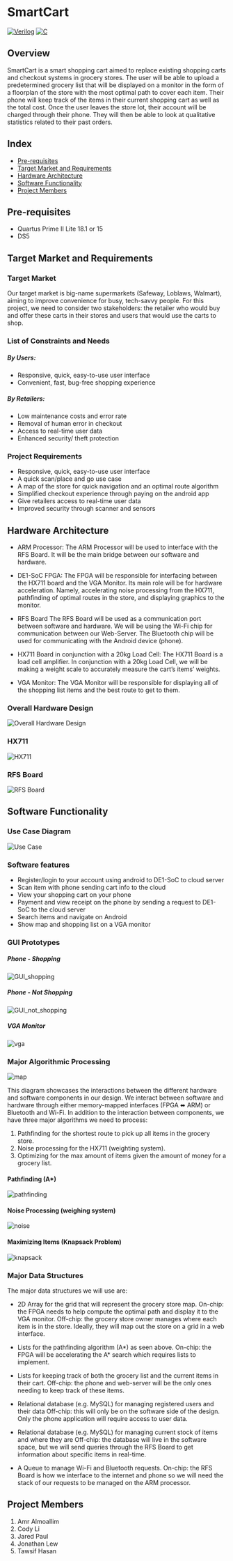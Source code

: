 # SmartCart

[![Verilog](https://img.shields.io/badge/-Verilog-blue)]() [![C](https://img.shields.io/badge/c%20-%2300599C.svg)]()

## Overview

SmartCart is a smart shopping cart aimed to replace existing shopping carts and checkout systems in grocery stores. The user will be able to upload a predetermined grocery list that will be displayed on a monitor in the form of a floorplan of the store with the most optimal path to cover each item. Their phone will keep track of the items in their current shopping cart as well as the total cost. Once the user leaves the store lot, their account will be charged through their phone. They will then be able to look at qualitative statistics related to their past orders.

## Index

- [Pre-requisites](#pre-requisites)
- [Target Market and Requirements](#target-market-and-requirements)
- [Hardware Architecture](#hardware-architecture)
- [Software Functionality](#software-functionality)
- [Project Members](#project-members)

## Pre-requisites

* Quartus Prime II Lite 18.1 or 15
* DS5

## Target Market and Requirements
### Target Market
Our target market is big-name supermarkets (Safeway, Loblaws, Walmart), aiming to improve convenience for busy, tech-savvy people. For this project, we need to consider two stakeholders: the retailer who would buy and offer these carts in their stores and users that would use the carts to shop.

### List of Constraints and Needs
##### By Users:
* Responsive, quick, easy-to-use user interface
* Convenient, fast, bug-free shopping experience 

##### By Retailers:
* Low maintenance costs and error rate
* Removal of human error in checkout 
* Access to real-time user data
* Enhanced security/ theft protection 

### Project Requirements
* Responsive, quick, easy-to-use user interface
* A quick scan/place and go use case
* A map of the store for quick navigation and an optimal route algorithm
* Simplified checkout experience through paying on the android app
* Give retailers access to real-time user data
* Improved security through scanner and sensors

## Hardware Architecture

- ARM Processor:
The ARM Processor will be used to interface with the RFS Board. It will be the main bridge between our software and hardware.

- DE1-SoC FPGA:
The FPGA will be responsible for interfacing between the HX711 board and the VGA Monitor. Its main role will be for hardware acceleration. Namely, accelerating noise processing from the HX711, pathfinding of optimal routes in the store, and displaying graphics to the monitor.  

- RFS Board
The RFS Board will be used as a communication port between software and hardware. We will be using the Wi-Fi chip for communication between our Web-Server. The Bluetooth chip will be used for communicating with the Android device (phone).

- HX711 Board in conjunction with a 20kg Load Cell:
The HX711 Board is a load cell amplifier. In conjunction with a 20kg Load Cell, we will be making a weight scale to accurately measure the cart’s items’ weights.

- VGA Monitor:
The VGA Monitor will be responsible for displaying all of the shopping list items and the best route to get to them. 

### Overall Hardware Design

![Overall Hardware Design](_readme_res/overall_hardware_design.png)

### HX711

![HX711](_readme_res/hx711.png)

### RFS Board

![RFS Board](_readme_res/rfs.png)

## Software Functionality
### Use Case Diagram
![Use Case](_readme_res/use_case_diagram.png)

### Software features
* Register/login to your account using android to DE1-SoC to cloud server 
* Scan item with phone sending cart info to the cloud
* View your shopping cart on your phone
* Payment and view receipt on the phone by sending a request to DE1-SoC to the cloud server
* Search items and navigate on Android
* Show map and shopping list on a VGA monitor

### GUI Prototypes
##### Phone - Shopping
![GUI_shopping](_readme_res/gui_shopping.png)

##### Phone - Not Shopping
![GUI_not_shopping](_readme_res/gui_not_shopping.png)

##### VGA Monitor
![vga](_readme_res/vga.png)

### Major Algorithmic Processing
![map](_readme_res/map.png)

This diagram showcases the interactions between the different hardware and software components in our design. We interact between software and hardware through either memory-mapped interfaces (FPGA ⬌ ARM) or Bluetooth and Wi-Fi. 
In addition to the interaction between components, we have three major algorithms we need to process:
1. Pathfinding for the shortest route to pick up all items in the grocery store.
2. Noise processing for the HX711 (weighting system).
3. Optimizing for the max amount of items given the amount of money for a grocery list.

#### Pathfinding (A*)
![pathfinding](_readme_res/a_star.png)

#### Noise Processing (weighing system)
![noise](_readme_res/noise.png)

#### Maximizing Items (Knapsack Problem)
![knapsack](_readme_res/knapsack.png)

### Major Data Structures
The major data structures we will use are:

* 2D Array for the grid that will represent the grocery store map.
On-chip: the FPGA needs to help compute the optimal path and display it to the VGA monitor. 
Off-chip: the grocery store owner manages where each item is in the store. Ideally, they will map out the store on a grid in a web interface.

* Lists for the pathfinding algorithm (A*) as seen above.
On-chip: the FPGA will be accelerating the A* search which requires lists to implement.

* Lists for keeping track of both the grocery list and the current items in their cart.
Off-chip: the phone and web-server will be the only ones needing to keep track of these items.

* Relational database (e.g. MySQL) for managing registered users and their data
Off-chip: this will only be on the software side of the design. Only the phone application will require access to user data.

* Relational database (e.g. MySQL) for managing current stock of items and where they are
Off-chip: the database will live in the software space, but we will send queries through the RFS Board to get information about specific items in real-time.

* A Queue to manage Wi-Fi and Bluetooth requests.
On-chip: the RFS Board is how we interface to the internet and phone so we will need the stack of our requests to be managed on the ARM processor.

## Project Members

1. Amr Almoallim
1. Cody Li
1. Jared Paul
1. Jonathan Lew
1. Tawsif Hasan



